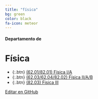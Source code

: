 ```yaml
---
title: "física"
bg: green
color: black
fa-icon: meteor
---
```

#### Departamento de
# Física

<!---
No poner los links de t.joinchat directamente,
>>>> NO USAR https://www.protectyourlinks.com/ <<<<
En lugar de https://t.me/joinchat/SaraSasasa-sa poner j/SaraSasasa-sa
-->

*  {:.btn} <i class="fas fa-train"></i> [(62.01/82.01) Física I/A](j/A70cpFOoop3n5xJR50KX5g)
*  {:.btn} <i class="fas fa-bolt"></i> [(62.03/62.04/82.02) Física II/A/B](j/inBRFWeQtSZhOGZh)
*  {:.btn} <i class="fas fa-atom"></i> [(82.03) Fisica III](j/IQ4_wU46jredv7_63y6KIA)

<span class="editongithub">
	<a href="{{site.github.repository_url}}/blob/master/{{page.path}}">
		<i class="fas fa-pen"></i> Editar en GitHub
	</a>
</span>
